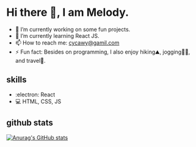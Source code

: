 # Hi there 👋, I am Melody.

- 🔭 I’m currently working on some fun projects.
- 🌱 I’m currently learning React JS. 
- 📫 How to reach me: cycawy@gamil.com 
- ⚡ Fun fact: Besides on programming, I also enjoy hiking:mountain:, jogging:running_woman:, and travel:sunrise_over_mountains:. 

## skills
* :electron: React
* :computer: HTML, CSS, JS

## github stats
[![Anurag's GitHub stats](https://github-readme-stats.vercel.app/api?username=cycawy)](https://github.com/anuraghazra/github-readme-stats)
<!--
**cycawy/cycawy** is a ✨ _special_ ✨ repository because its `README.md` (this file) appears on your GitHub profile.

Here are some ideas to get you started:

- 🔭 I’m currently working on ...
- 🌱 I’m currently learning ...
- 👯 I’m looking to collaborate on ...
- 🤔 I’m looking for help with ...
- 💬 Ask me about ...
- 📫 How to reach me: ...
- 😄 Pronouns: ...
- ⚡ Fun fact: ...
-->

